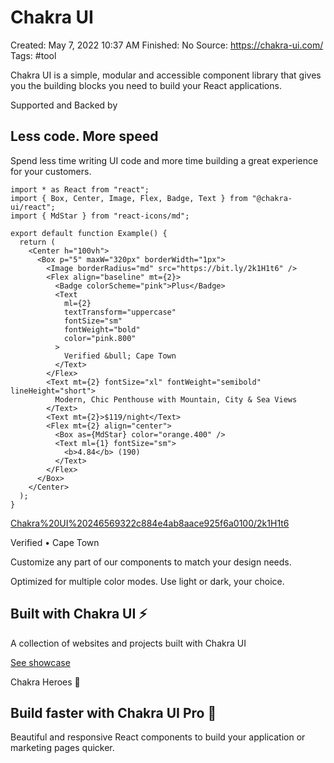 # Chakra UI

Created: May 7, 2022 10:37 AM
Finished: No
Source: https://chakra-ui.com/
Tags: #tool

Chakra UI is a simple, modular and accessible component library that gives you the building blocks you need to build your React applications.

Supported and Backed by

## Less code. More speed

Spend less time writing UI code and more time building a great experience for your customers.

```
import * as React from "react";
import { Box, Center, Image, Flex, Badge, Text } from "@chakra-ui/react";
import { MdStar } from "react-icons/md";

export default function Example() {
  return (
    <Center h="100vh">
      <Box p="5" maxW="320px" borderWidth="1px">
        <Image borderRadius="md" src="https://bit.ly/2k1H1t6" />
        <Flex align="baseline" mt={2}>
          <Badge colorScheme="pink">Plus</Badge>
          <Text
            ml={2}
            textTransform="uppercase"
            fontSize="sm"
            fontWeight="bold"
            color="pink.800"
          >
            Verified &bull; Cape Town
          </Text>
        </Flex>
        <Text mt={2} fontSize="xl" fontWeight="semibold" lineHeight="short">
          Modern, Chic Penthouse with Mountain, City & Sea Views
        </Text>
        <Text mt={2}>$119/night</Text>
        <Flex mt={2} align="center">
          <Box as={MdStar} color="orange.400" />
          <Text ml={1} fontSize="sm">
            <b>4.84</b> (190)
          </Text>
        </Flex>
      </Box>
    </Center>
  );
}
```

[Chakra%20UI%20246569322c884e4ab8aace925f6a0100/2k1H1t6](Chakra%20UI%20246569322c884e4ab8aace925f6a0100/2k1H1t6)

Verified • Cape Town

Customize any part of our components to match your design needs.

Optimized for multiple color modes. Use light or dark, your choice.

## Built with Chakra UI ⚡️

A collection of websites and projects built with Chakra UI

[See showcase](https://chakra-ui.com/showcase)

Chakra Heroes 🥇

## Build faster with Chakra UI Pro 💎

Beautiful and responsive React components to build your application or marketing pages quicker.
